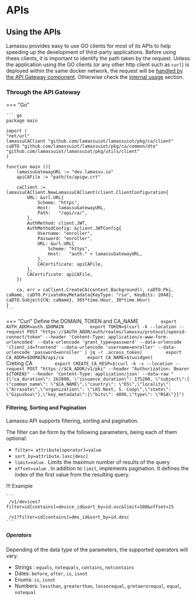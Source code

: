 # APIs


## Using the APIs

Lamassu provides easy to use GO clients for most of its APIs to help speeding up
the development of third-party applications. Before using thees clients, it is
important to identify the path taken by the request. Unless the application
using the GO clients (or any other http client such as `curl`) is deployed
within the same docker network, the request will be
[handled by the API Gateway component](#through-the-api-gateway). Otherwise
check the [internal usage](#internal-usage) section.

### Through the API Gateway

=== "Go"

````
``` go
package main

import (
"net/url"
lamassuCAClient "github.com/lamassuiot/lamassuiot/pkg/ca/client"
caDTO "github.com/lamassuiot/lamassuiot/pkg/ca/common/dto"
"github.com/lamassuiot/lamassuiot/pkg/utils/client"
)

function main (){
    lamassuGatewayURL := "dev.lamassu.io"
    apiCAFile := "path/to/apigw.crt"
    
    caClient := lamassuCAClient.NewLamassuCAClient(client.ClientConfiguration{
        URL: &url.URL{
            Scheme: "https",
            Host:   lamassuGatewayURL,
            Path:   "/api/ca/",
        },
        AuthMethod: client.JWT,
        AuthMethodConfig: &client.JWTConfig{
            Username: "enroller",
            Password: "enroller",
            URL: &url.URL{
                Scheme: "https",
                Host:   "auth." + lamassuGatewayURL,
            },
            CACertificate: apiCAFile,
        },
        CACertificate: apiCAFile,
    })
    
    ca, err = caClient.CreateCA(context.Background(), caDTO.Pki, caName, caDTO.PrivateKeyMetadata{KeyType: "rsa", KeyBits: 2048}, caDTO.Subject{CN: caName}, 365*time.Hour, 30*time.Hour)
}
```
````

=== "Curl" Define the DOMAIN, TOKEN and CA_NAME
`         export AUTH_ADDR=auth.$DOMAIN          export TOKEN=$(curl -k --location --request POST "https://$AUTH_ADDR/auth/realms/lamassu/protocol/openid-connect/token" --header 'Content-Type: application/x-www-form-urlencoded' --data-urlencode 'grant_type=password' --data-urlencode 'client_id=frontend' --data-urlencode 'username=enroller' --data-urlencode 'password=enroller' | jq -r .access_token)         export CA_ADDR=$DOMAIN/api/ca         export CA_NAME=$(uuidgen)         `
Creting CA
`         export CREATE_CA_RESP=$(curl -k -s --location --request POST "https://$CA_ADDR/v1/pki" --header "Authorization: Bearer ${TOKEN}" --header 'Content-Type: application/json' --data-raw "{\"ca_duration\": 262800, \"issuance_duration\": 175200, \"subject\":{ \"common_name\": \"$CA_NAME\",\"country\": \"ES\",\"locality\": \"Arrasate\",\"organization\": \"LKS Next, S. Coop\",\"state\": \"Gipuzkoa\"},\"key_metadata\":{\"bits\": 4096,\"type\": \"RSA\"}}")         `


#### Filtering, Sorting and Pagination

Lamassu API supports filtering, sorting and pagination.

The filter can be form by the following parameters, being each of them optional:

- `filter= attribute[operator]=value`
- `sort_by=attribute.[asc|desc]`
- `limit=value` . Limits the maximun number of results of the query
- `offset=value` . In addition to `limit`, implements pagination. It defines the
  index of the first value from the resulting query.

!!! Example

````
```
 /v1/devices?filter=id[contains]=device_id&sort_by=id.asc&limit=100&offset=15

 /v1?filter=id[contains]=dms_id&sort_by=id.desc
```
````

##### Operators

Depending of the data type of the parameters, the supported operators will vary.

- Strings : `equals`, `notequals`, `contains`, `notcontains`
- Dates: `before`, `after`, `is`, `isnot`
- Enums: `is`, `isnot`
- Numbers: `lessthan`, `greaterthan`, `lessorequal`, `gretaerorequal`, `equal`,
  `notequal`
